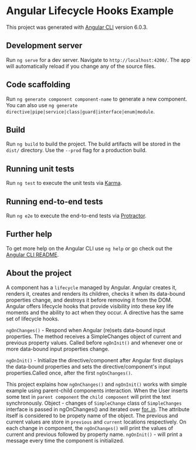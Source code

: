 # Angular Lifecycle Hooks Example

This project was generated with [Angular CLI](https://github.com/angular/angular-cli) version 6.0.3.

## Development server

Run `ng serve` for a dev server. Navigate to `http://localhost:4200/`. The app will automatically reload if you change any of the source files.

## Code scaffolding

Run `ng generate component component-name` to generate a new component. You can also use `ng generate directive|pipe|service|class|guard|interface|enum|module`.

## Build

Run `ng build` to build the project. The build artifacts will be stored in the `dist/` directory. Use the `--prod` flag for a production build.

## Running unit tests

Run `ng test` to execute the unit tests via [Karma](https://karma-runner.github.io).

## Running end-to-end tests

Run `ng e2e` to execute the end-to-end tests via [Protractor](http://www.protractortest.org/).

## Further help

To get more help on the Angular CLI use `ng help` or go check out the [Angular CLI README](https://github.com/angular/angular-cli/blob/master/README.md).

## About the project

A component has a `lifecycle` managed by Angular. Angular creates it, renders it, creates and renders its children, checks it when its data-bound properties change, and destroys it before removing it from the DOM. Angular offers lifecycle hooks that provide visibility into these key life moments and the ability to act when they occur. A directive has the same set of lifecycle hooks.

`ngOnChanges()`	- Respond when Angular (re)sets data-bound input properties. The method receives a SimpleChanges object of current and previous property values. Called before `ngOnInit()` and whenever one or more data-bound input properties change.

`ngOnInit()` - Initialize the directive/component after Angular first displays the data-bound properties and sets the directive/component's input properties.Called once, after the first `ngOnChanges()`.

This project explains how `ngOnChanges()` and `ngOnInit()` works with simple example using parent-child components interaction. When the User inserts some text in `parent component` the `child component` will print the text synchronously. 
Object - changes of `SimpleChange`  class of `SimpleChanges` interface is passed in ngOnChanges() and iterated over [for..in](https://developer.mozilla.org/en-US/docs/Web/JavaScript/Reference/Statements/for...in). 
The attribute itself is considered to be propety name of the object. The previous and current values are store in `previous` and `current` locations respectively. On each change in component, the `ngOnChanges()` will print the values of current and previous followed by property name.
`ngOnInit()` - will print a message every time the component is initialized.





